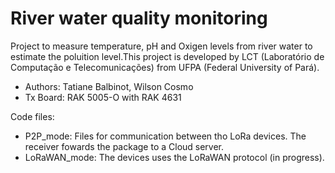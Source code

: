 # River water quality monitoring
Project to measure temperature, pH and Oxigen levels from river water to estimate the poluition level.This project is developed by LCT (Laboratório de Computação e Telecomunicações) from UFPA (Federal University of Pará).

- Authors: Tatiane Balbinot, Wilson Cosmo
- Tx Board: RAK 5005-O with RAK 4631

Code files:

- P2P_mode: Files for communication between tho LoRa devices. The receiver fowards the package to a Cloud server.
- LoRaWAN_mode: The devices uses the LoRaWAN protocol (in progress).
